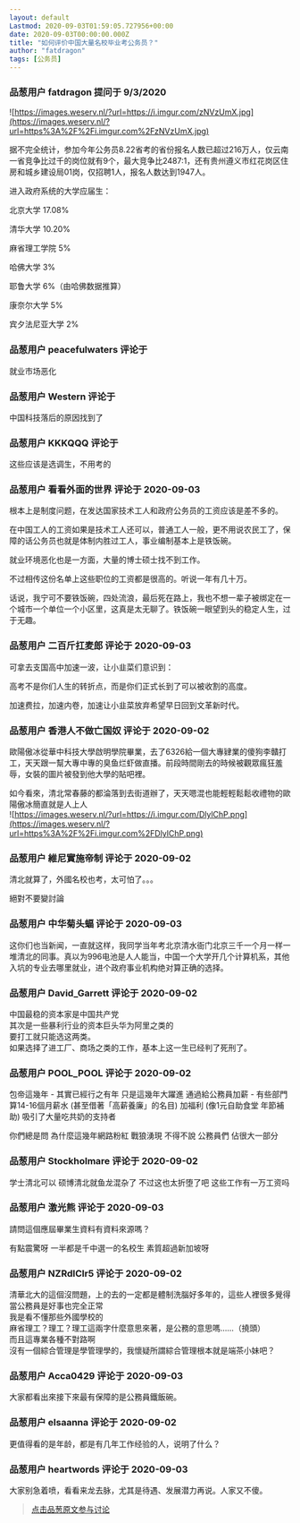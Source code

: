 ```yaml
---
layout: default
Lastmod: 2020-09-03T01:59:05.727956+00:00
date: 2020-09-03T00:00:00.000Z
title: "如何评价中国大量名校毕业考公务员？"
author: "fatdragon"
tags: [公务员]
---
```



### 品葱用户 **fatdragon** 提问于 9/3/2020
    
![https://images.weserv.nl/?url=https://i.imgur.com/zNVzUmX.jpg](https://images.weserv.nl/?url=https%3A%2F%2Fi.imgur.com%2FzNVzUmX.jpg)  
  
据不完全统计，参加今年公务员8.22省考的省份报名人数已超过216万人，仅云南一省竞争比过千的岗位就有9个，最大竞争比2487:1，还有贵州遵义市红花岗区住房和城乡建设局01岗，仅招聘1人，报名人数达到1947人。  
  
进入政府系统的大学应届生：  
  
北京大学 17.08%  
  
清华大学 10.20%  
  
麻省理工学院 5%  
  
哈佛大学 3%  
  
耶鲁大学 6%（由哈佛数据推算）  
  
康奈尔大学 5%  
  
宾夕法尼亚大学 2%
    
                

### 品葱用户 **peacefulwaters** 评论于 
        
就业市场恶化
        
                

### 品葱用户 **Western** 评论于 
        
中国科技落后的原因找到了
        
                

### 品葱用户 **KKKQQQ** 评论于 
        
这些应该是选调生，不用考的
        
                

### 品葱用户 **看看外面的世界** 评论于 2020-09-03
        
根本上是制度问题，在发达国家技术工人和政府公务员的工资应该是差不多的。  
  
在中国工人的工资如果是技术工人还可以，普通工人一般，更不用说农民工了，保障的话公务员也就是体制内胜过工人，事业编制基本上是铁饭碗。  
  
就业环境恶化也是一方面，大量的博士硕士找不到工作。  
  
不过相传这份名单上这些职位的工资都是很高的。听说一年有几十万。  
  
话说，我宁可不要铁饭碗，四处流浪，最后死在路上，我也不想一辈子被绑定在一个城市一个单位一个小区里，这真是太无聊了。铁饭碗一眼望到头的稳定人生，过于无趣。
        
                

### 品葱用户 **二百斤扛麦郎** 评论于 2020-09-03
        
可拿去支国高中加速一波，让小韭菜们意识到：  
  
高考不是你们人生的转折点，而是你们正式长到了可以被收割的高度。  
  
加速费拉，加速内卷，加速让小韭菜放弃希望早日回到文革新时代。
        
                

### 品葱用户 **香港人不做亡国奴** 评论于 2020-09-02
        
歐陽傲冰從華中科技大學啟明學院畢業，去了6326給一個大專肄業的傻狗李贛打工，天天跟一幫大專中專的臭鱼烂虾做直播。前段時間剛去的時候被觀眾瘋狂羞辱，女裝的圖片被發到他大學的貼吧裡。  
  
如今看來，清北常春藤的都淪落到去街道辦了，天天嗯混也能輕輕鬆鬆收禮物的歐陽傲冰簡直就是人上人  
![https://images.weserv.nl/?url=https://i.imgur.com/DlylChP.png](https://images.weserv.nl/?url=https%3A%2F%2Fi.imgur.com%2FDlylChP.png)
        
                

### 品葱用户 **維尼實施帝制** 评论于 2020-09-02
        
清北就算了，外國名校也考，太可怕了。。。  
  
絕對不要變討論
        
                

### 品葱用户 **中华菊头蝠** 评论于 2020-09-03
        
这你们也当新闻，一直就这样，我同学当年考北京清水衙门北京三千一个月一样一堆清北的同事。真以为996电池是人人能当，中国一个大学开几个计算机系，其他入坑的专业去哪里就业，进个政府事业机构绝对算正确的选择。
        
                

### 品葱用户 **David_Garrett** 评论于 2020-09-02
        
中国最稳的资本家是中国共产党  
其次是一些暴利行业的资本巨头华为阿里之类的  
要打工就只能选这两类。  
如果选择了进工厂、商场之类的工作，基本上这一生已经判了死刑了。
        
                

### 品葱用户 **POOL_POOL** 评论于 2020-09-02
        
包帝這幾年 - 其實已經行之有年 只是這幾年大躍進 通過給公務員加薪 - 有些部門算14-16個月薪水 (甚至借著「高薪養廉」的名目) 加福利 (像1元自助食堂 年節補助) 吸引了大量吃共奶的支持者   
  
你們總是問 為什麼這幾年網路粉紅 戰狼湧現 不得不說 公務員們 佔很大一部分
        
                

### 品葱用户 **Stockholmare** 评论于 2020-09-02
        
学士清北可以 硕博清北就鱼龙混杂了 不过这也太折堕了吧 这些工作有一万工资吗
        
                

### 品葱用户 **激光熊** 评论于 2020-09-03
        
請問這個應屆畢業生資料有資料來源嗎？  
  
有點震驚呀 一半都是千中選一的名校生 素質超過新加坡呀
        
                

### 品葱用户 **NZRdlClr5** 评论于 2020-09-02
        
清華北大的這個沒問題，上的去的一定都是體制洗腦好多年的，這些人裡很多覺得當公務員是好事也完全正常  
我是看不懂那些外國學校的  
麻省理工？理工？理工這兩字什麼意思來著，是公務的意思嗎……（撓頭）  
而且這專業各種不對路啊  
沒有一個綜合管理是學管理學的，我懷疑所謂綜合管理根本就是端茶小妹吧？
        
                

### 品葱用户 **Acca0429** 评论于 2020-09-03
        
大家都看出來接下來最有保障的是公務員鐵飯碗。
        
                

### 品葱用户 **elsaanna** 评论于 2020-09-02
        
更值得看的是年龄，都是有几年工作经验的人，说明了什么？
        
                

### 品葱用户 **heartwords** 评论于 2020-09-03
        
大家别急着喷，看看来龙去脉，尤其是待遇、发展潜力再说。人家又不傻。
        
                





> [点击品葱原文参与讨论](https://pincong.rocks/question/30566)

